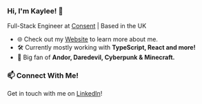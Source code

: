 ### Hi, I'm Kaylee! 👋  
Full-Stack Engineer at [Consent](https://www.consent.io/) | Based in the UK  

- 🌐 Check out my [Website](https://www.kayleewilliams.dev) to learn more about me.  
- 🛠️ Currently mostly working with **TypeScript, React and more!**  
- 🍿 Big fan of **Andor, Daredevil, Cyberpunk & Minecraft.**  

<!-- Connect with me -->
### 📫 Connect With Me!
Get in touch with me on [LinkedIn](https://www.linkedin.com/in/kaylee-w)!

<!---
KayleeWilliams/KayleeWilliams is a ✨ special ✨ repository because its `README.md` (this file) appears on your GitHub profile.
You can click the Preview link to take a look at your changes.
--->

